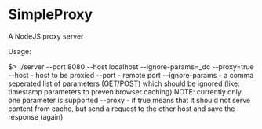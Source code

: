 SimpleProxy
===========

A NodeJS proxy server

Usage:

  $> ./server --port 8080 --host localhost --ignore-params=_dc --proxy=true
	--host            - host to be proxied
	--port            - remote port
	--ignore-params   - a comma seperated list of parameters (GET/POST) which should be ignored (like: timestamp parameters to preven browser caching)
			    NOTE: currently only one parameter is supported
	--proxy		  - if true means that it should not serve content from cache, but send a request to the other host and save the response (again)
